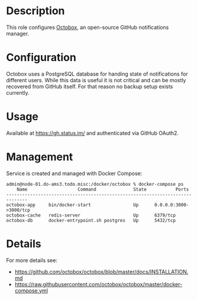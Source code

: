 # Description

This role configures [Octobox](https://github.com/octobox/octobox), an open-source GitHub notifications manager.

# Configuration

Octobox uses a PostgreSQL database for handing state of notifications for different users. While this data is useful it is not critical and can be mostly recovered from GitHub itself. For that reason no backup setup exists currently.

# Usage

Available at https://gh.status.im/ and authenticated via GitHub OAuth2.

# Management

Service is created and managed with Docker Compose:
```
admin@node-01.do-ams3.todo.misc:/docker/octobox % docker-compose ps
    Name                   Command              State           Ports         
------------------------------------------------------------------------------
octobox-app     bin/docker-start                Up      0.0.0.0:3000->3000/tcp
octobox-cache   redis-server                    Up      6379/tcp              
octobox-db      docker-entrypoint.sh postgres   Up      5432/tcp
```

# Details

For more details see:

* https://github.com/octobox/octobox/blob/master/docs/INSTALLATION.md
* https://raw.githubusercontent.com/octobox/octobox/master/docker-compose.yml
